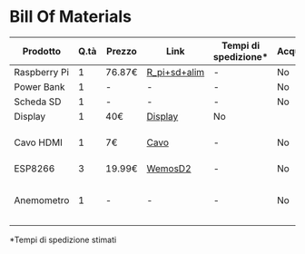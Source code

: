 # Bill Of Materials

Prodotto|Q.tà|Prezzo|Link|Tempi di spedizione*|Acquistato|Note
--------|----|------|----|--------------------|----------|----
Raspberry Pi|1|76.87€|[R_pi+sd+alim](https://www.amazon.it/RASPBERRY-PI-Model-Kit-GB/dp/B07TKB6PN4/ref=sr_1_6?__mk_it_IT=%C3%85M%C3%85%C5%BD%C3%95%C3%91&crid=GC3P8H9J9EFT&keywords=raspberry+pi+4+2gb&qid=1575906470&sprefix=raspberry+pi+4+2%2Caps%2C189&sr=8-6)|-|No
Power Bank|1|-|-|-|No
Scheda SD|1|-|-|-|No|Vedi su
Display|1|40€|[Display](https://www.amazon.it/GeeekPi-Screen-Display-Monitor-Raspberry/dp/B01M9CLIP9/ref=sr_1_6?__mk_it_IT=%C3%85M%C3%85%C5%BD%C3%95%C3%91&keywords=display+raspberry+7+in&qid=1575906280&sr=8-6)|No
Cavo HDMI|1|7€|[Cavo](https://www.amazon.it/AmazonBasics-velocit%C3%A0-standard-recente-metri/dp/B014I8UAPE/ref=sxin_2_pb?__mk_it_IT=%C3%85M%C3%85%C5%BD%C3%95%C3%91&crid=W8II79SELU40&keywords=mini+hdmi&pd_rd_i=B014I8UAPE&pd_rd_r=c6f9be7e-3bd2-4e15-9cd0-37c335bc751d&pd_rd_w=RPYvy&pd_rd_wg=yxbqx&pf_rd_p=d85014e6-9189-4f5c-9cc2-ff2e7fc95772&pf_rd_r=CKD64SKZ7PRMC7Z3VKAG&qid=1575985373&sprefix=mini+Hd%2Caps%2C200)|-|No|Acquistabile insieme a Raspberry
ESP8266|3|19.99€|[WemosD2](https://www.amazon.it/dp/B0754N794H/ref=twister_B07Z6L9GBD?_encoding=UTF8&psc=1)|-|No
Anemometro|1|-|-|-|No|Inutile se risolta questa [Issue](https://github.com/metis-vela-unipd/telemetry-esp-wind/issues/1)

*Tempi di spedizione stimati
